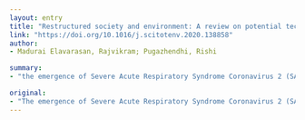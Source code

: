 ```yaml
---
layout: entry
title: "Restructured society and environment: A review on potential technological strategies to control the COVID-19 pandemic"
link: "https://doi.org/10.1016/j.scitotenv.2020.138858"
author:
- Madurai Elavarasan, Rajvikram; Pugazhendhi, Rishi

summary:
- "the emergence of Severe Acute Respiratory Syndrome Coronavirus 2 (SARS-CoV-2) in China at December 2019 led to a global outbreak of coronavirus disease 2019 (COVID-19) The disease started to spread all over the world and became an international public health issue. The entire humanity has to fight in this war against the unexpected and each and every individual role is important."

original:
- "The emergence of Severe Acute Respiratory Syndrome Coronavirus 2 (SARS-CoV-2) in China at December 2019 had led to a global outbreak of coronavirus disease 2019 (COVID-19) and the disease started to spread all over the world and became an international public health issue. The entire humanity has to fight in this war against the unexpected and each and every individual role is important. Healthcare system is doing exceptional work and the government is taking various measures that help the society to control the spread. Public, on the other hand, coordinates with the policies and act accordingly in most state of affairs. But the role of technologies in assisting different social bodies to fight against the pandemic remains hidden. The intention of our study is to uncover the hidden roles of technologies that ultimately help for controlling the pandemic. On investigating, it is found that the strategies utilizing potential technologies would yield better benefits and these technological strategies can be framed either to control the pandemic or to support the confinement of the society during pandemic which in turn aids in controlling the spreading of infection. This study enlightens the various implemented technologies that assists the healthcare systems, government and public in diverse aspects for fighting against COVID-19. Furthermore, the technological swift that happened during the pandemic and their influence in the environment and society is discussed. Besides the implemented technologies, this work also deals with untapped potential technologies that have prospective applications in controlling the pandemic circumstances. Alongside the various discussion, our suggested solution for certain situational issues is also presented."
---
```


